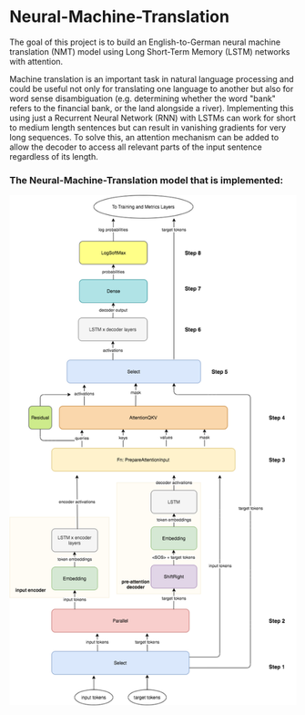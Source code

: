 # Neural-Machine-Translation
The goal of this project is to build an English-to-German neural machine translation (NMT) model using Long Short-Term Memory (LSTM) networks with attention.

Machine translation is an important task in natural language processing and could be useful not only for translating one language to another but also for word sense disambiguation (e.g. determining whether the word "bank" refers to the financial bank, or the land alongside a river). Implementing this using just a Recurrent Neural Network (RNN) with LSTMs can work for short to medium length sentences but can result in vanishing gradients for very long sequences. To solve this, an attention mechanism can be added to allow the decoder to access all relevant parts of the input sentence regardless of its length. 

### The Neural-Machine-Translation model that is implemented:

![Alt Text](https://github.com/saeedkhaki92/Neural-Machine-Translation/blob/main/NMTModel.png)

